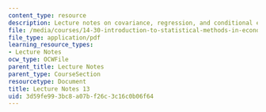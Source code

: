 ```yaml
---
content_type: resource
description: Lecture notes on covariance, regression, and conditional expectations.
file: /media/courses/14-30-introduction-to-statistical-methods-in-economics-spring-2009/3d59fe993bc8a07bf26c3c16c0b06f64_MIT14_30s09_lec13.pdf
file_type: application/pdf
learning_resource_types:
- Lecture Notes
ocw_type: OCWFile
parent_title: Lecture Notes
parent_type: CourseSection
resourcetype: Document
title: Lecture Notes 13
uid: 3d59fe99-3bc8-a07b-f26c-3c16c0b06f64
---
```

